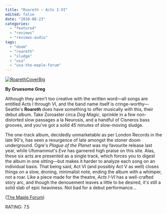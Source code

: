 ```yaml
---
title: "Roareth – Acts I-VI"
edited: false
date: "2010-08-23"
categories:
  - "featured"
  - "reviews"
  - "reviews-audio"
tags:
  - "doom"
  - "roareth"
  - "sludge"
  - "usa"
  - "usa-the-maple-forum"
---
```


[![](http://www.hellbound.ca/wp-content/uploads/2010/08/RoarethCoverBig.jpg "RoarethCoverBig")](http://www.hellbound.ca/wp-content/uploads/2010/08/RoarethCoverBig.jpg)

**By Gruesome Greg**

Although they aren't too creative with the written word—all songs are entitled Acts I through VI, and the band name itself is cringe-worthy—Seattle's **Roareth** does have something to offer musically with this, their debut album. Take Zoroaster circa _Dog Magic_, sprinkle in a few non-distorted slow passages a la Neurosis, and a handful of Cisneros bass grooves, and you've got a solid 45 minutes of slow-moving sludge.

The one-track album, decidedly unmarketable as per London Records in the late 90's, has seen a resurgence of late amongst the stoner doom underground. Ogre's _Plague of the Planet_ was my favourite release last year, while Ufomammut's _Eve_ has garnered high praise on this site. Alas, these six acts are presented as a single track, which forces you to digest the album in one sitting—but makes it harder to analyze each song on an individual basis. That being said, Act VI (and possibly Act V as well) closes things on a slow, droning, minimalist note, ending the album with a whimper, not a roar. Like a piece made for the theatre, _Acts I-VI_ has a well-crafted story arc, and though the denouement leaves a little to be desired, it's still a solid slab of epic heaviness. Not bad for a debut performance...

([The Maple Forum](http://theobelisk.net/obelisk/mapleforum/))

RATING: 7.5
